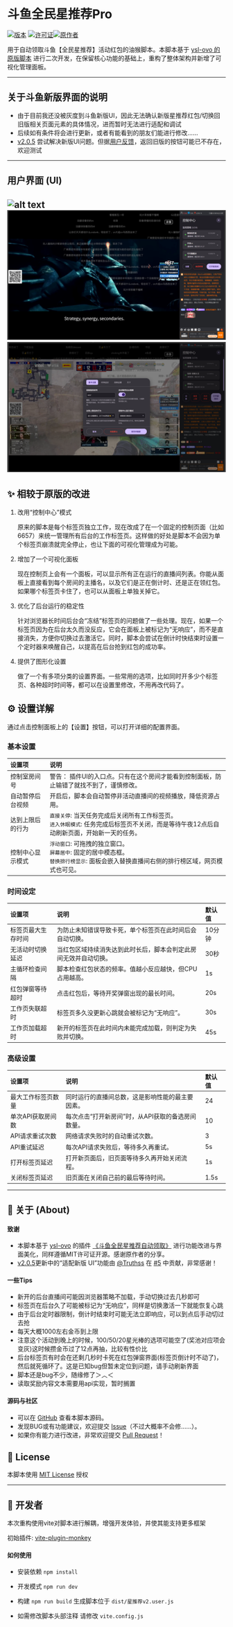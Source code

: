 # 斗鱼全民星推荐Pro

[![版本](https://img.shields.io/badge/Version-2.0.5-blue.svg)](https://greasyfork.org/zh-CN/scripts/543589-%E6%96%97%E9%B1%BC%E5%85%A8%E6%B0%91%E6%98%9F%E6%8E%A8%E8%8D%90%E8%87%AA%E5%8A%A8%E9%A2%86%E5%8F%96pro)
[![许可证](https://img.shields.io/badge/License-MIT-green.svg)](https://opensource.org/licenses/MIT)[![原作者](https://img.shields.io/badge/Original-ysl--ovo-orange.svg)](https://greasyfork.org/zh-CN/users/1453821-ysl-ovo)

用于自动领取斗鱼【全民星推荐】活动红包的油猴脚本。本脚本基于 [ysl-ovo 的原版脚本](https://greasyfork.org/zh-CN/scripts/532514-%E6%96%97%E9%B1%BC%E5%85%A8%E6%B0%91%E6%98%9F%E6%8E%A8%E8%8D%90%E8%87%AA%E5%8A%A8%E9%A2%86%E5%8F%96) 进行二次开发，在保留核心功能的基础上，重构了整体架构并新增了可视化管理面板。

---
## 关于斗鱼新版界面的说明

- 由于目前我还没被灰度到斗鱼新版UI，因此无法确认新版星推荐红包/切换回旧版相关页面元素的具体情况，进而暂时无法进行适配和调试
- 后续如有条件将会进行更新，或者有能看到的朋友们能进行修改……
- [v2.0.5](https://github.com/ienone/douyu-qmx-pro/releases/tag/v.2.0.5) 尝试解决新版UI问题。但据[用户反馈](https://github.com/ienone/douyu-qmx-pro/issues/3#issuecomment-3194206924)，返回旧版的按钮可能已不存在，欢迎测试

---

## 用户界面 (UI)

![alt text](assets\demo.gif)
![侧边栏模式的面板界面](assets\menu.png)
![设置界面](assets\setting.png)
---

## ✨ 相较于原版的改进

1.  改用“控制中心”模式

    原来的脚本是每个标签页独立工作，现在改成了在一个固定的控制页面（比如6657）来统一管理所有后台的工作标签页。这样做的好处是脚本不会因为单个标签页崩溃就完全停止，也让下面的可视化管理成为可能。

2.  增加了一个可视化面板

    现在控制页上会有一个面板，可以显示所有正在运行的直播间列表。你能从面板上直接看到每个房间的主播名，以及它们是正在倒计时、还是正在领红包。如果哪个标签页卡住了，也可以从面板上单独关掉它。

3.  优化了后台运行的稳定性

    针对浏览器长时间后台会“冻结”标签页的问题做了一些处理。现在，如果一个标签页因为在后台太久而没反应，它会在面板上被标记为“无响应”，而不是直接消失，方便你切换过去激活它。同时，脚本会尝试在倒计时快结束时设置一个定时器来唤醒自己，以提高在后台抢到红包的成功率。

4.  提供了图形化设置

    做了一个有多项分类的设置界面。一些常用的选项，比如同时开多少个标签页、各种超时时间等，都可以在设置里修改，不用再改代码了。



## ⚙️ 设置详解

通过点击控制面板上的【设置】按钮，可以打开详细的配置界面。

### 基本设置
| 设置项 | 说明 |
| :--- | :--- |
| 控制室房间号 | 警告： 插件UI的入口点。只有在这个房间才能看到控制面板，防止输错了就找不到了，谨慎修改。 |
| 自动暂停后台视频 | 开启后，脚本会自动暂停非活动直播间的视频播放，降低资源占用。 |
| 达到上限后的行为 | `直接关停`: 当天任务完成后关闭所有工作标签页。<br>`进入休眠模式`: 任务完成后标签页不关闭，而是等待午夜12点后自动刷新页面，开始新一天的任务。|
| 控制中心显示模式| `浮动窗口`: 可拖拽的独立窗口。<br>`屏幕居中`: 固定的居中模态框。<br>`替换排行榜显示`: 面板会嵌入替换直播间右侧的排行榜区域，网页模式也可见。 |

### 时间设定
| 设置项 | 说明 | 默认值 |
| :--- | :--- | :--- |
| 标签页最大生存时间 | 为防止未知错误导致卡死，单个标签页在此时间后会自动切换。 | 10分钟 |
| 无活动时切换延迟 | 当红包区域持续消失达到此时长后，脚本会判定此房间无效并自动切换。 | 30秒 |
| 主循环检查间隔 | 脚本检查红包状态的频率。值越小反应越快，但CPU占用越高。 | 1s |
| 红包弹窗等待超时 | 点击红包后，等待开奖弹窗出现的最长时间。 | 20s |
| 工作页失联超时 | 标签页多久没更新心跳就会被标记为“无响应”。 | 30s |
| 工作页加载超时 | 新开的标签页在此时间内未能完成加载，则判定为失败并切换。 | 45s |

### 高级设置
| 设置项 | 说明 | 默认值 |
| :--- | :--- | :--- |
| 最大工作标签页数量 | 同时运行的直播间总数，这是影响性能的最主要因素。 | 24 |
| 单次API获取房间数 | 每次点击“打开新房间”时，从API获取的备选房间数量。 | 10 |
| API请求重试次数 | 网络请求失败时的自动重试次数。 | 3 |
| API重试延迟 | 每次API请求失败后，等待多久再重试。 | 5s |
| 打开标签页延迟 | 打开新页面后，旧页面等待多久再开始关闭流程。 | 1s |
| 关闭标签页延迟 | 旧页面在关闭自己前的最后等待时间。 | 1.5s |

---

## 📖 关于 (About)

#### 致谢
- 本脚本基于 [ysl-ovo](https://greasyfork.org/zh-CN/users/1453821-ysl-ovo) 的插件 [《斗鱼全民星推荐自动领取》](https://greasyfork.org/zh-CN/scripts/532514-%E6%96%97%E9%B1%BC%E5%85%A8%E6%B0%91%E6%98%9F%E6%8E%A8%E8%8D%90%E8%87%AA%E5%8A%A8%E9%A2%86%E5%8F%96) 进行功能改进与界面美化，同样遵循MIT许可证开源。感谢原作者的分享。
-  [v2.0.5](https://github.com/ienone/douyu-qmx-pro/releases/tag/v.2.0.5)更新中的“适配新版 UI”功能由 [@Truthss](https://github.com/Truthss) 在 [#5](https://github.com/ienone/douyu-qmx-pro/pull/5) 中贡献，非常感谢！
#### 一些Tips
*   新开的后台直播间可能因浏览器策略不加载，手动切换过去几秒即可
*   标签页在后台久了可能被标记为“无响应”，同样是切换激活一下就能恢复心跳
*   由于后台定时器限制，倒计时结束时可能无法立即响应，可以到点后手动切过去抢
*   每天大概1000左右金币到上限
*   注意这个活动到晚上的时候，100/50/20星光棒的选项可能空了(奖池对应项会变灰)这时候攒金币过了12点再抽，比较有性价比
*   后台标签页有时会在还剩几秒时卡死在红包弹窗界面(标签页倒计时不动了)，然后就死循环了。这是已知bug但暂未定位到问题，请手动刷新界面
*   脚本还是bug不少，随缘修了＞︿＜
*   读取奖励内容文本需要用api实现，暂时搁置
#### 源码与社区
*   可以在 [GitHub](https://github.com/ienone/eilatam) 查看本脚本源码。
*   发现BUG或有功能建议，欢迎提交 [Issue](https://github.com/ienone/eilatam/issues)（不过大概率不会修……）。
*   如果你有能力进行改进，非常欢迎提交 [Pull Request](https://github.com/ienone/eilatam/pulls)！

## 📄 License

本脚本使用 [MIT License](https://opensource.org/licenses/MIT) 授权

---

## 🔨 开发者
本次重构使用vite对脚本进行解耦，增强开发体验，并使其能支持更多框架

初始插件: [vite-plugin-monkey](https://github.com/lisonge/vite-plugin-monkey/blob/main/README_zh.md)

#### 如何使用

- 安装依赖
`npm install`

- 开发模式
`npm run dev`

- 构建
`npm run build`  生成脚本位于  `dist/星推荐v2.user.js`

- 如需修改脚本头部注释
请修改 `vite.config.js`